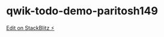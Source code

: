 # qwik-todo-demo-paritosh149

[Edit on StackBlitz ⚡️](https://stackblitz.com/edit/qwik-todo-demo-paritosh149)